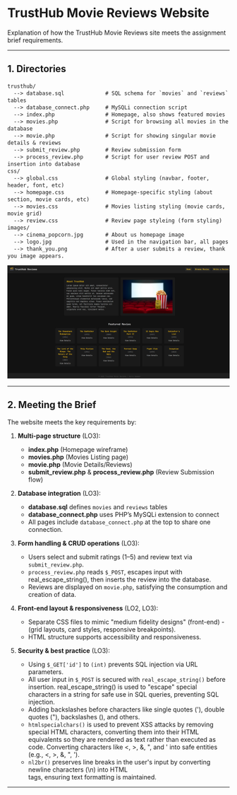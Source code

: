 # TrustHub Movie Reviews Website

Explanation of how the TrustHub Movie Reviews site meets the assignment brief requirements.

---

## 1. Directories

```
trusthub/
  --> database.sql             # SQL schema for `movies` and `reviews` tables
  --> database_connect.php     # MySQLi connection script
  --> index.php                # Homepage, also shows featured movies
  --> movies.php               # Script for browsing all movies in the database
  --> movie.php                # Script for showing singular movie details & reviews
  --> submit_review.php        # Review submission form
  --> process_review.php       # Script for user review POST and insertion into database
css/
  --> global.css               # Global styling (navbar, footer, header, font, etc)
  --> homepage.css             # Homepage-specific styling (about section, movie cards, etc)
  --> movies.css               # Movies listing styling (movie cards, movie grid)
  --> review.css               # Review page styleing (form styling)
images/
  --> cinema_popcorn.jpg       # About us homepage image
  --> logo.jpg                 # Used in the navigation bar, all pages
  --> thank_you.png            # After a user submits a review, thank you image appears.
```

![Homepage Screenshot](examples_and_images/homepage.png "Homepage Screenshot")

---

## 2. Meeting the Brief

The website meets the key requirements by:

1. **Multi-page structure** (LO3):
   - **index.php** (Homepage wireframe)
   - **movies.php** (Movies Listing page)
   - **movie.php** (Movie Details/Reviews)
   - **submit_review.php** & **process_review.php** (Review Submission flow)

2. **Database integration** (LO3):
   - **database.sql** defines `movies` and `reviews` tables
   - **database_connect.php** uses PHP’s MySQLi extension to connect
   - All pages include `database_connect.php` at the top to share one connection.

3. **Form handling & CRUD operations** (LO3):
   - Users select and submit ratings (1–5) and review text via `submit_review.php`.
   - `process_review.php` reads `$_POST`, escapes input with real_escape_string(), then inserts the review into the database.
   - Reviews are displayed on `movie.php`, satisfying the consumption and creation of data.

4. **Front-end layout & responsiveness** (LO2, LO3):
   - Separate CSS files to mimic "medium fidelity designs" (front-end) - (grid layouts, card styles, responsive breakpoints).
   - HTML structure supports accessibility and responsiveness.

5. **Security & best practice** (LO3):
   - Using `$_GET['id']` to `(int)` prevents SQL injection via URL parameters.
   - All user input in `$_POST` is secured with `real_escape_string()` before insertion. real_escape_string() is used to "escape" special characters in a string for safe use in SQL queries, preventing SQL injection.
   - Adding backslashes before characters like single quotes ('), double quotes ("), backslashes (\), and others.
   - `htmlspecialchars()` is used to prevent XSS attacks by removing special HTML characters, converting them into their HTML equivalents so they are rendered as text rather than executed as code. Converting characters like <, >, &, ", and ' into safe entities (e.g., &lt;, &gt;, &amp;, &quot;, &#39;).
   - `nl2br()` preserves line breaks in the user's input by converting newline characters (\n) into HTML <br> tags, ensuring text formatting is maintained.

---

